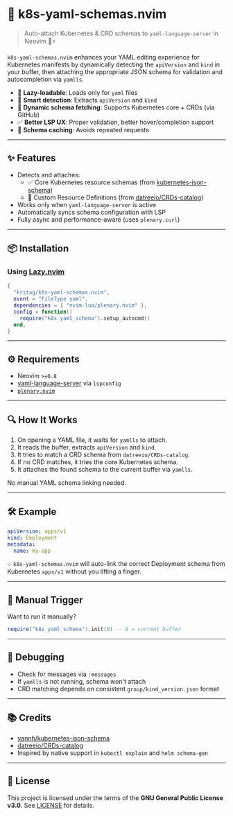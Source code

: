 # 🧬 k8s-yaml-schemas.nvim

> Auto-attach Kubernetes & CRD schemas to `yaml-language-server` in Neovim 🧠⚡

`k8s-yaml-schemas.nvim` enhances your YAML editing experience for Kubernetes manifests by dynamically detecting the `apiVersion` and `kind` in your buffer, then attaching the appropriate JSON schema for validation and autocompletion via `yamlls`.

- 🚀 **Lazy-loadable**: Loads only for `yaml` files
- 🔎 **Smart detection**: Extracts `apiVersion` and `kind`
- 🔗 **Dynamic schema fetching**: Supports Kubernetes core + CRDs (via GitHub)
- ✅ **Better LSP UX**: Proper validation, better hover/completion support
- 🧠 **Schema caching**: Avoids repeated requests

---

## ✨ Features

- Detects and attaches:
  - ✅ Core Kubernetes resource schemas (from [kubernetes-json-schema](https://github.com/yannh/kubernetes-json-schema))
  - 🧩 Custom Resource Definitions (from [datreeio/CRDs-catalog](https://github.com/datreeio/CRDs-catalog))
- Works only when `yaml-language-server` is active
- Automatically syncs schema configuration with LSP
- Fully async and performance-aware (uses `plenary.curl`)

---

## 📦 Installation

### Using [Lazy.nvim](https://github.com/folke/lazy.nvim)

```lua
{
  "kritag/k8s-yaml-schemas.nvim",
  event = "FileType yaml",
  dependencies = { "nvim-lua/plenary.nvim" },
  config = function()
    require("k8s_yaml_schema").setup_autocmd()
  end,
}
```

---

## ⚙️ Requirements

- Neovim `>=0.8`
- [yaml-language-server](https://github.com/redhat-developer/yaml-language-server) via `lspconfig`
- [`plenary.nvim`](https://github.com/nvim-lua/plenary.nvim)

---

## 🔍 How It Works

1. On opening a YAML file, it waits for `yamlls` to attach.
2. It reads the buffer, extracts `apiVersion` and `kind`.
3. It tries to match a CRD schema from `datreeio/CRDs-catalog`.
4. If no CRD matches, it tries the core Kubernetes schema.
5. It attaches the found schema to the current buffer via `yamlls`.

No manual YAML schema linking needed.

---

## 🛠️ Example

```yaml
apiVersion: apps/v1
kind: Deployment
metadata:
  name: my-app
```

💡 `k8s-yaml-schemas.nvim` will auto-link the correct Deployment schema from Kubernetes `apps/v1` without you lifting a finger.

---

## 🤖 Manual Trigger

Want to run it manually?

```lua
require("k8s_yaml_schema").init(0) -- 0 = current buffer
```

---

## 🧪 Debugging

- Check for messages via `:messages`
- If `yamlls` is not running, schema won't attach
- CRD matching depends on consistent `group/kind_version.json` format

---

## 📚 Credits

- [yannh/kubernetes-json-schema](https://github.com/yannh/kubernetes-json-schema)
- [datreeio/CRDs-catalog](https://github.com/datreeio/CRDs-catalog)
- Inspired by native support in `kubectl explain` and `helm schema-gen`

---

## 📝 License

This project is licensed under the terms of the **GNU General Public License v3.0**.
See [LICENSE](./LICENSE) for details.
